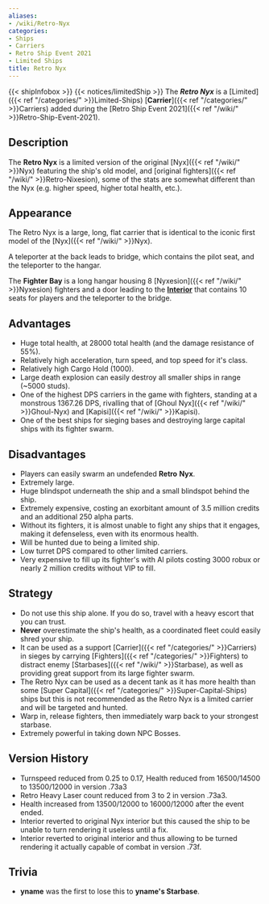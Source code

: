 ```yaml
---
aliases:
- /wiki/Retro-Nyx
categories:
- Ships
- Carriers
- Retro Ship Event 2021
- Limited Ships
title: Retro Nyx
---
```


{{< shipInfobox >}} {{< notices/limitedShip >}} The **_Retro Nyx_** is a [Limited]({{< ref "/categories/" >}}Limited-Ships) [**Carrier**]({{< ref "/categories/" >}}Carriers) added during the [Retro Ship Event 2021]({{< ref "/wiki/" >}}Retro-Ship-Event-2021). 

## Description

The **Retro Nyx** is a limited version of the original [Nyx]({{< ref "/wiki/" >}}Nyx) featuring the ship's old model, and [original fighters]({{< ref "/wiki/" >}}Retro-Nixesion), some of the stats are somewhat different than the Nyx (e.g. higher speed, higher total health, etc.).

## Appearance

The Retro Nyx is a large, long, flat carrier that is identical to the iconic first model of the [Nyx]({{< ref "/wiki/" >}}Nyx).

A teleporter at the back leads to bridge, which contains the pilot seat, and the teleporter to the hangar.

The **Fighter Bay** is a long hangar housing 8 [Nyxesion]({{< ref "/wiki/" >}}Nyxesion) fighters and a door leading to the <u>**Interior**</u> that contains 10 seats for players and the teleporter to the bridge.

## Advantages

- Huge total health, at 28000 total health (and the damage resistance of 55%).
- Relatively high acceleration, turn speed, and top speed for it's class.
- Relatively high Cargo Hold (1000).
- Large death explosion can easily destroy all smaller ships in range (~5000 studs).
- One of the highest DPS carriers in the game with fighters, standing at a monstrous 1367.26 DPS, rivalling that of [Ghoul Nyx]({{< ref "/wiki/" >}}Ghoul-Nyx) and [Kapisi]({{< ref "/wiki/" >}}Kapisi).
- One of the best ships for sieging bases and destroying large capital ships with its fighter swarm.

## Disadvantages

- Players can easily swarm an undefended **Retro** **Nyx**.
- Extremely large.
- Huge blindspot underneath the ship and a small blindspot behind the ship.
- Extremely expensive, costing an exorbitant amount of 3.5 million credits and an additional 250 alpha parts.
- Without its fighters, it is almost unable to fight any ships that it engages, making it defenseless, even with its enormous health.
- Will be hunted due to being a limited ship.
- Low turret DPS compared to other limited carriers.
- Very expensive to fill up its fighter's with AI pilots costing 3000 robux or nearly 2 million credits without VIP to fill.

## Strategy

- Do not use this ship alone. If you do so, travel with a heavy escort that you can trust.
- **Never** overestimate the ship's health, as a coordinated fleet could easily shred your ship.
- It can be used as a support [Carrier]({{< ref "/categories/" >}}Carriers) in sieges by carrying [Fighters]({{< ref "/categories/" >}}Fighters) to distract enemy [Starbases]({{< ref "/wiki/" >}}Starbase), as well as providing great support from its large fighter swarm.
- The Retro Nyx can be used as a decent tank as it has more health than some [Super Capital]({{< ref "/categories/" >}}Super-Capital-Ships) ships but this is not recommended as the Retro Nyx is a limited carrier and will be targeted and hunted.
- Warp in, release fighters, then immediately warp back to your strongest starbase.
- Extremely powerful in taking down NPC Bosses.

## Version History 

- Turnspeed reduced from 0.25 to 0.17, Health reduced from 16500/14500 to 13500/12000 in version .73a3
- Retro Heavy Laser count reduced from 3 to 2 in version .73a3.
- Health increased from 13500/12000 to 16000/12000 after the event ended.
- Interior reverted to original Nyx interior but this caused the ship to be unable to turn rendering it useless until a fix.
- Interior reverted to original interior and thus allowing to be turned rendering it actually capable of combat in version .73f.

## Trivia

- **yname** was the first to lose this to **yname's Starbase**.